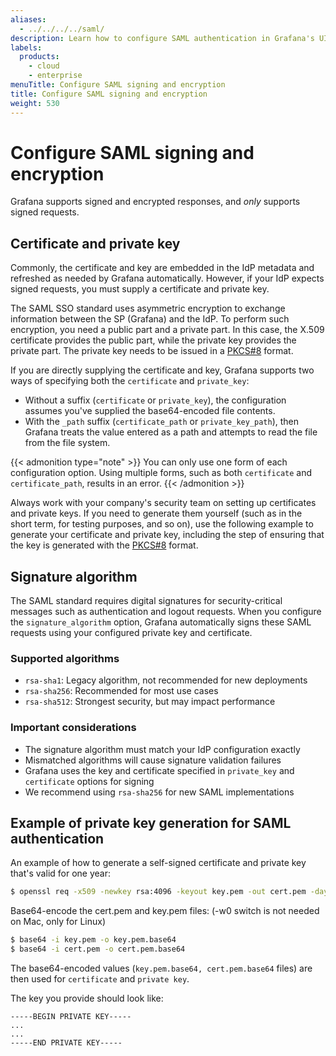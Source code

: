 ```yaml
---
aliases:
  - ../../../../saml/
description: Learn how to configure SAML authentication in Grafana's UI.
labels:
  products:
    - cloud
    - enterprise
menuTitle: Configure SAML signing and encryption
title: Configure SAML signing and encryption
weight: 530
---
```


# Configure SAML signing and encryption

Grafana supports signed and encrypted responses, and _only_ supports signed requests.

## Certificate and private key

Commonly, the certificate and key are embedded in the IdP metadata and refreshed as needed by Grafana automatically. However, if your IdP expects signed requests, you must supply a certificate and private key.

The SAML SSO standard uses asymmetric encryption to exchange information between the SP (Grafana) and the IdP. To perform such encryption, you need a public part and a private part. In this case, the X.509 certificate provides the public part, while the private key provides the private part. The private key needs to be issued in a [PKCS#8](https://en.wikipedia.org/wiki/PKCS_8) format.

If you are directly supplying the certificate and key, Grafana supports two ways of specifying both the `certificate` and `private_key`:

- Without a suffix (`certificate` or `private_key`), the configuration assumes you've supplied the base64-encoded file contents.
- With the `_path` suffix (`certificate_path` or `private_key_path`), then Grafana treats the value entered as a path and attempts to read the file from the file system.

{{< admonition type="note" >}}
You can only use one form of each configuration option. Using multiple forms, such as both `certificate` and `certificate_path`, results in an error.
{{< /admonition >}}

Always work with your company's security team on setting up certificates and private keys. If you need to generate them yourself (such as in the short term, for testing purposes, and so on), use the following example to generate your certificate and private key, including the step of ensuring that the key is generated with the [PKCS#8](https://en.wikipedia.org/wiki/PKCS_8) format.

## Signature algorithm

The SAML standard requires digital signatures for security-critical messages such as authentication and logout requests. When you configure the `signature_algorithm` option, Grafana automatically signs these SAML requests using your configured private key and certificate.

### Supported algorithms

- `rsa-sha1`: Legacy algorithm, not recommended for new deployments
- `rsa-sha256`: Recommended for most use cases
- `rsa-sha512`: Strongest security, but may impact performance

### Important considerations

- The signature algorithm must match your IdP configuration exactly
- Mismatched algorithms will cause signature validation failures
- Grafana uses the key and certificate specified in `private_key` and `certificate` options for signing
- We recommend using `rsa-sha256` for new SAML implementations

## Example of private key generation for SAML authentication

An example of how to generate a self-signed certificate and private key that's valid for one year:

```sh
$ openssl req -x509 -newkey rsa:4096 -keyout key.pem -out cert.pem -days 365 -nodes​
```

Base64-encode the cert.pem and key.pem files:
(-w0 switch is not needed on Mac, only for Linux)

```sh
$ base64 -i key.pem -o key.pem.base64
$ base64 -i cert.pem -o cert.pem.base64
```

The base64-encoded values (`key.pem.base64, cert.pem.base64` files) are then used for `certificate` and `private key`.

The key you provide should look like:

```
-----BEGIN PRIVATE KEY-----
...
...
-----END PRIVATE KEY-----
```
